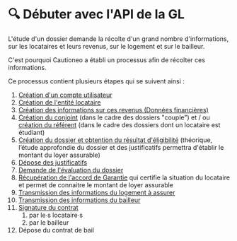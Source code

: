 # 🔍 Débuter avec l'API de la GL

L'étude d'un dossier demande la récolte d'un grand nombre d'informations, sur les locataires et leurs revenus, sur le logement et sur le bailleur.

C'est pourquoi Cautioneo a établi un processus afin de récolter ces informations.

Ce processus contient plusieurs étapes qui se suivent ainsi :&#x20;

1. [Création d'un compte utilisateur](les-fonctions/creer-un-utilisateur.md)
2. [Création de l'entité locataire](les-fonctions/creer-un-locataire.md)
3. [Création des informations sur ces revenus (Données financières)](les-fonctions/creation-des-donnees-financieres.md)
4. [Création du conjoint](les-fonctions/creer-un-conjoint.md) (dans le cadre des dossiers "couple") et / ou [création du référent](les-fonctions/creer-un-referent.md) (dans le cadre  des dossiers dont un locataire est étudiant)
5. [Création du dossier et obtention du résultat d'éligibilité](les-fonctions/creation-de-la-souscription.md) (théorique, l’étude approfondie du dossier et des justificatifs permettra d'établir le montant du loyer assurable)
6. [Dépose des justificatifs](les-fonctions/liste-de-documents.md)
7. [Demande de l'évaluation du dossier](les-fonctions/demander-etude.md)
8. [Récupération de l'accord de Garantie](les-fonctions/obtenir-les-informations-de-laccord-de-garantie.md) qui certifie la situation du locataire et permet de connaitre le montant de loyer assurable
9. [Transmission des informations du logement à assurer](les-fonctions/creation-du-bien-a-louer.md)
10. [Transmission des informations du bailleur](les-fonctions/creation-du-baileur.md)
11. [Signature du contrat](les-fonctions/obtenir-les-informations-du-contrat.md)
    1. par le·s locataire·s
    2. par le bailleur
12. Dépose du contrat de bail
